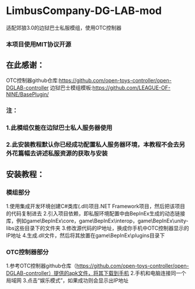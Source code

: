 # LimbusCompany-DG-LAB-mod
适配郊狼3.0的边狱巴士私服模组，使用OTC控制器

### 本项目使用MIT协议开源

## 在此感谢：
OTC控制器github仓库:https://github.com/open-toys-controller/open-DGLAB-controller
边狱巴士模组模板:https://github.com/LEAGUE-OF-NINE/BasePlugin/


### 注：
### 1.此模组仅能在边狱巴士私人服务器使用
### 2.此安装教程默认你已经成功配置私人服务器环境，本教程不会去另外花篇幅去讲述私服资源的获取与安装

## 安装教程：
### 模组部分
1.使用集成开发环境创建C#类库(.dll)项目.NET Framework项目，然后把该项目的代码复制进去
2.引入项目依赖，即私服环境配置中由BepInEx生成的动态链接库，例如game\BepInEx\core，game\BepInEx\interop，game\BepInEx\unity-libs这些目录下的文件夹
3.修改源代码的IP地址，换成你手机中OTC控制器显示的IP地址
4.生成.dll文件，然后将其放置在game\BepInEx\plugins目录下

### OTC控制器部分
1.参考OTC控制器github仓库（https://github.com/open-toys-controller/open-DGLAB-controller）提供的apk文件，将其下载到手机
2.手机和电脑连接同一个局域网
3.点击“娱乐模式”，如果成功则会显示出IP地址
